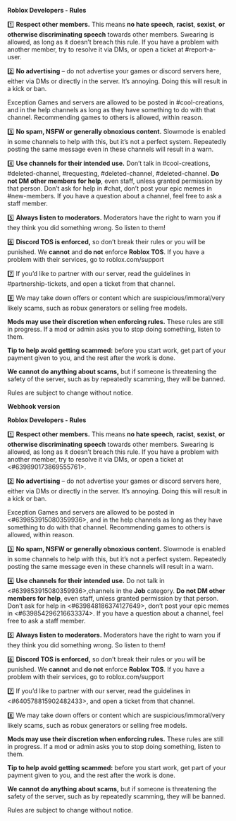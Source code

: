 **Roblox Developers - Rules**

:one: **Respect other members.** This means __no hate speech__, __racist__, __sexist__, __or otherwise discriminating speech__ towards other members.
Swearing is allowed, as long as it doesn’t breach this rule.
If you have a problem with another member, try to resolve it via DMs, or open a ticket at #report-a-user.

:two: **No advertising** – do not advertise your games or discord servers here, either via DMs or directly in the server. It’s annoying. Doing this will result in a kick or ban.

Exception
Games and servers are allowed to be posted in #cool-creations, and in the help channels as long as they have something to do with that channel.
Recommending games to others is allowed, within reason.

:three: **No spam, NSFW or generally obnoxious content.**
Slowmode is enabled in some channels to help with this, but it’s not a perfect system. Repeatedly posting the same message even in these channels will result in a warn.

:four: **Use channels for their intended use.** Don’t talk in #cool-creations, #deleted-channel, #requesting, #deleted-channel, #deleted-channel. **Do not DM other members for help**, even staff, unless granted permission by that person. Don’t ask for help in #chat, don’t post your epic memes in #new-members.
If you have a question about a channel, feel free to ask a staff member.

:five: **Always listen to moderators.** Moderators have the right to warn you if they think you did something wrong. So listen to them!

:six: **Discord TOS is enforced,** so don’t break their rules or you will be punished.
We **cannot** and **do not** enforce **Roblox TOS**. If you have a problem with their services, go to roblox.com/support

:seven: If you’d like to partner with our server, read the guidelines in #partnership-tickets, and open a ticket from that channel.

:eight: We may take down offers or content which are suspicious/immoral/very likely scams, such as robux generators or selling free models.


**Mods may use their discretion when enforcing rules.**
These rules are still in progress. If a mod or admin asks you to stop doing something, listen to them.

**Tip to help avoid getting scammed:** before you start work, get part of your payment given to you, and the rest after the work is done.

**We cannot do anything about scams,** but if someone is threatening the safety of the server, such as by repeatedly scamming, they will be banned.

Rules are subject to change without notice. 



**Webhook version**

 **Roblox Developers - Rules**

:one: **Respect other members.** This means __no hate speech__, __racist__, __sexist__, __or otherwise discriminating speech__ towards other members.
Swearing is allowed, as long as it doesn’t breach this rule.
If you have a problem with another member, try to resolve it via DMs, or open a ticket at <#639890173869555761>.

:two: **No advertising** – do not advertise your games or discord servers here, either via DMs or directly in the server. It’s annoying. Doing this will result in a kick or ban.

Exception
Games and servers are allowed to be posted in <#639853915080359936>, and in the help channels as long as they have something to do with that channel.
Recommending games to others is allowed, within reason.

:three: **No spam, NSFW or generally obnoxious content.**
Slowmode is enabled in some channels to help with this, but it’s not a perfect system. Repeatedly posting the same message even in these channels will result in a warn.

:four: **Use channels for their intended use.** Do not talk in <#639853915080359936>,channels in the **Job** category. **Do not DM other members for help**, even staff, unless granted permission by that person. Don’t ask for help in <#639848186374127649>, don’t post your epic memes in <#639854296216633374>.
If you have a question about a channel, feel free to ask a staff member.

:five: **Always listen to moderators.** Moderators have the right to warn you if they think you did something wrong. So listen to them!

:six: **Discord TOS is enforced,** so don’t break their rules or you will be punished.
We **cannot** and **do not** enforce **Roblox TOS**. If you have a problem with their services, go to roblox.com/support

:seven: If you’d like to partner with our server, read the guidelines in <#640578815902482433>, and open a ticket from that channel.

:eight: We may take down offers or content which are suspicious/immoral/very likely scams, such as robux generators or selling free models.


**Mods may use their discretion when enforcing rules.**
These rules are still in progress. If a mod or admin asks you to stop doing something, listen to them.

**Tip to help avoid getting scammed:** before you start work, get part of your payment given to you, and the rest after the work is done.

**We cannot do anything about scams,** but if someone is threatening the safety of the server, such as by repeatedly scamming, they will be banned.

Rules are subject to change without notice. 
